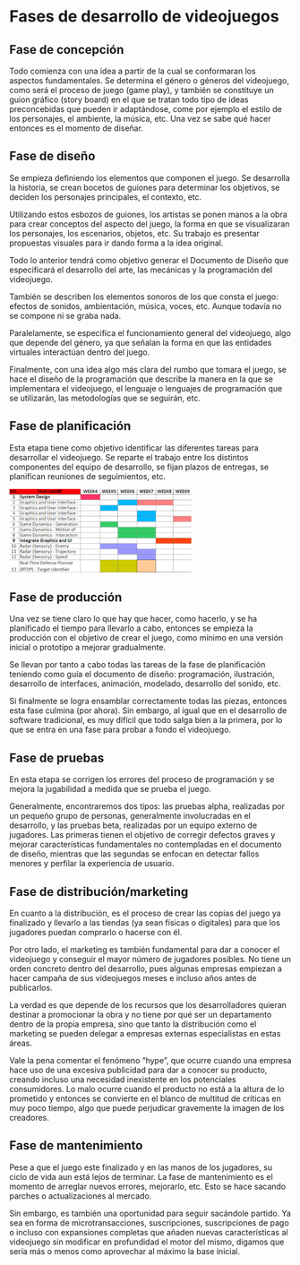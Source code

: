 # Fases de desarrollo de videojuegos

## Fase de concepción

Todo comienza con una idea a partir de la cual se conformaran los aspectos fundamentales. Se determina el género o géneros del videojuego, como será el proceso de juego (game play), y también se constituye un guion gráfico (story board) en el que se tratan todo tipo de ideas preconcebidas que pueden ir adaptándose, come por ejemplo el estilo de los personajes, el ambiente, la música, etc. Una vez se sabe qué hacer entonces es el momento de diseñar.

## Fase de diseño

Se empieza definiendo los elementos que componen el juego. Se desarrolla la historia, se crean bocetos de guiones para determinar los objetivos, se deciden los personajes principales, el contexto, etc.

Utilizando estos esbozos de guiones, los artistas se ponen manos a la obra para crear conceptos del aspecto del juego, la forma en que se visualizaran los personajes, los escenarios, objetos, etc. Su trabajo es presentar propuestas visuales para ir dando forma a la idea original.

Todo lo anterior tendrá como objetivo generar el Documento de Diseño que especificará el desarrollo del arte, las mecánicas y la programación del videojuego.

También se describen los elementos sonoros de los que consta el juego: efectos de sonidos, ambientación, música, voces, etc. Aunque todavía no se compone ni se graba nada.

Paralelamente, se especifica el funcionamiento general del videojuego, algo que depende del género, ya que señalan la forma en que las entidades virtuales interactúan dentro del juego.

Finalmente, con una idea algo más clara del rumbo que tomara el juego, se hace el diseño de la programación que describe la manera en la que se implementara el videojuego, el lenguaje o lenguajes de programación que se utilizarán, las metodologías que se seguirán, etc.

## Fase de planificación

Esta etapa tiene como objetivo identificar las diferentes tareas para desarrollar el videojuego. Se reparte el trabajo entre los distintos componentes del equipo de desarrollo, se fijan plazos de entregas, se planifican reuniones de seguimientos, etc.

![Imagen 1](./img/imagen1.png)

## Fase de producción

Una vez se tiene claro lo que hay que hacer, como hacerlo, y se ha planificado el tiempo para llevarlo a cabo, entonces se empieza la producción con el objetivo de crear el juego, como mínimo en una versión inicial o prototipo a mejorar gradualmente.

Se llevan por tanto a cabo todas las tareas de la fase de planificación teniendo como guía el documento de diseño: programación, ilustración, desarrollo de interfaces, animación, modelado, desarrollo del sonido, etc.

Si finalmente se logra ensamblar correctamente todas las piezas, entonces esta fase culmina (por ahora). Sin embargo, al igual que en el desarrollo de software tradicional, es muy difícil que todo salga bien a la primera, por lo que se entra en una fase para probar a fondo el videojuego.

## Fase de pruebas

En esta etapa se corrigen los errores del proceso de programación y se mejora la jugabilidad a medida que se prueba el juego.

Generalmente, encontraremos dos tipos: las pruebas alpha, realizadas por un pequeño grupo de personas, generalmente involucradas en el desarrollo, y las pruebas beta, realizadas por un equipo externo de jugadores. Las primeras tienen el objetivo de corregir defectos graves y mejorar características fundamentales no contempladas en el documento de diseño, mientras que las segundas se enfocan en detectar fallos menores y perfilar la experiencia de usuario.

## Fase de distribución/marketing

En cuanto a la distribución, es el proceso de crear las copias del juego ya finalizado y llevarlo a las tiendas (ya sean físicas o digitales) para que los jugadores puedan comprarlo o hacerse con él.

Por otro lado, el marketing es también fundamental para dar a conocer el videojuego y conseguir el mayor número de jugadores posibles. No tiene un orden concreto dentro del desarrollo, pues algunas empresas empiezan a hacer campaña de sus videojuegos meses e incluso años antes de publicarlos.

La verdad es que depende de los recursos que los desarrolladores quieran destinar a promocionar la obra y no tiene por qué ser un departamento dentro de la propia empresa, sino que tanto la distribución como el marketing se pueden delegar a empresas externas especialistas en estas áreas.

Vale la pena comentar el fenómeno “hype”, que ocurre cuando una empresa hace uso de una excesiva publicidad para dar a conocer su producto, creando incluso una necesidad inexistente en los potenciales consumidores. Lo malo ocurre cuando el producto no está a la altura de lo prometido y entonces se convierte en el blanco de multitud de críticas en muy poco tiempo, algo que puede perjudicar gravemente la imagen de los creadores.

## Fase de mantenimiento

Pese a que el juego este finalizado y en las manos de los jugadores, su ciclo de vida aun está lejos de terminar. La fase de mantenimiento es el momento de arreglar nuevos errores, mejorarlo, etc. Esto se hace sacando parches o actualizaciones al mercado.

Sin embargo, es también una oportunidad para seguir sacándole partido. Ya sea en forma de microtransacciones, suscripciones, suscripciones de pago o incluso con expansiones completas que añaden nuevas características al videojuego sin modificar en profundidad el motor del mismo, digamos que sería más o menos como aprovechar al máximo la base inicial.